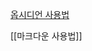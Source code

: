 [옵시디언 사용법 ](https://secondbrain.analysisman.com/1_WRITE/1_Blog/Free+high+quality+stock+images+sites)

[[마크다운 사용법]]

